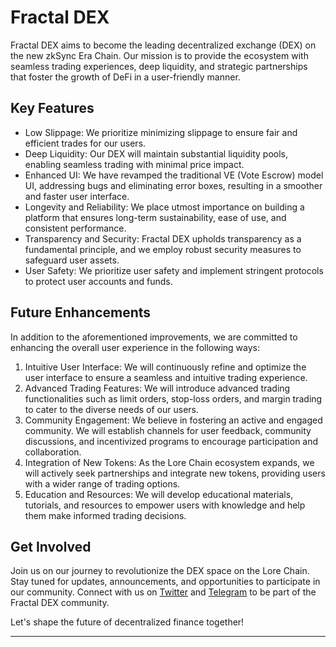 # Fractal DEX

Fractal DEX aims to become the leading decentralized exchange (DEX) on the new zkSync Era Chain. Our mission is to provide the ecosystem with seamless trading experiences, deep liquidity, and strategic partnerships that foster the growth of DeFi in a user-friendly manner. 

## Key Features

- Low Slippage: We prioritize minimizing slippage to ensure fair and efficient trades for our users.
- Deep Liquidity: Our DEX will maintain substantial liquidity pools, enabling seamless trading with minimal price impact.
- Enhanced UI: We have revamped the traditional VE (Vote Escrow) model UI, addressing bugs and eliminating error boxes, resulting in a smoother and faster user interface.
- Longevity and Reliability: We place utmost importance on building a platform that ensures long-term sustainability, ease of use, and consistent performance.
- Transparency and Security: Fractal DEX upholds transparency as a fundamental principle, and we employ robust security measures to safeguard user assets.
- User Safety: We prioritize user safety and implement stringent protocols to protect user accounts and funds.

## Future Enhancements

In addition to the aforementioned improvements, we are committed to enhancing the overall user experience in the following ways:

1. Intuitive User Interface: We will continuously refine and optimize the user interface to ensure a seamless and intuitive trading experience.
2. Advanced Trading Features: We will introduce advanced trading functionalities such as limit orders, stop-loss orders, and margin trading to cater to the diverse needs of our users.
3. Community Engagement: We believe in fostering an active and engaged community. We will establish channels for user feedback, community discussions, and incentivized programs to encourage participation and collaboration.
4. Integration of New Tokens: As the Lore Chain ecosystem expands, we will actively seek partnerships and integrate new tokens, providing users with a wider range of trading options.
5. Education and Resources: We will develop educational materials, tutorials, and resources to empower users with knowledge and help them make informed trading decisions.

## Get Involved

Join us on our journey to revolutionize the DEX space on the Lore Chain. Stay tuned for updates, announcements, and opportunities to participate in our community. Connect with us on [Twitter](https://twitter.com/FractalDEX) and [Telegram](https://t.me/FractalDEX) to be part of the Fractal DEX community.

Let's shape the future of decentralized finance together!

---

